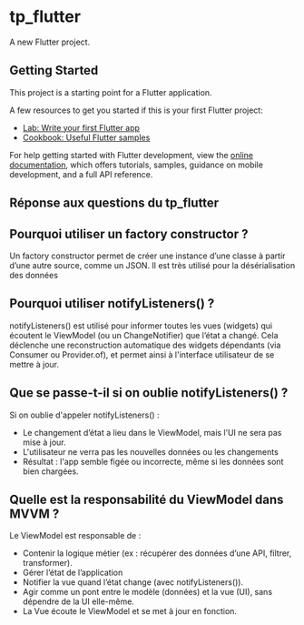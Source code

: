 # tp_flutter

A new Flutter project.

## Getting Started

This project is a starting point for a Flutter application.

A few resources to get you started if this is your first Flutter project:

- [Lab: Write your first Flutter app](https://docs.flutter.dev/get-started/codelab)
- [Cookbook: Useful Flutter samples](https://docs.flutter.dev/cookbook)

For help getting started with Flutter development, view the
[online documentation](https://docs.flutter.dev/), which offers tutorials,
samples, guidance on mobile development, and a full API reference.


## Réponse aux questions du tp_flutter

## Pourquoi utiliser un factory constructor ?
Un factory constructor permet de créer une instance d’une classe à partir d’une autre source, comme un JSON.
Il est très utilisé pour la désérialisation des données

## Pourquoi utiliser notifyListeners() ?
notifyListeners() est utilisé pour informer toutes les vues (widgets) qui écoutent le ViewModel (ou un ChangeNotifier) que l’état a changé.
Cela déclenche une reconstruction automatique des widgets dépendants (via Consumer ou Provider.of), et permet ainsi à l'interface utilisateur de se mettre à jour.

## Que se passe-t-il si on oublie notifyListeners() ?
Si on oublie d'appeler notifyListeners() :
- Le changement d’état a lieu dans le ViewModel, mais l’UI ne sera pas mise à jour.
- L'utilisateur ne verra pas les nouvelles données ou les changements 
- Résultat : l'app semble figée ou incorrecte, même si les données sont bien chargées.

## Quelle est la responsabilité du ViewModel dans MVVM ?

Le ViewModel est responsable de :

- Contenir la logique métier (ex : récupérer des données d’une API, filtrer, transformer).
- Gérer l’état de l’application 
- Notifier la vue quand l’état change (avec notifyListeners()).
- Agir comme un pont entre le modèle (données) et la vue (UI), sans dépendre de la UI elle-même.
- La Vue écoute le ViewModel et se met à jour en fonction.
